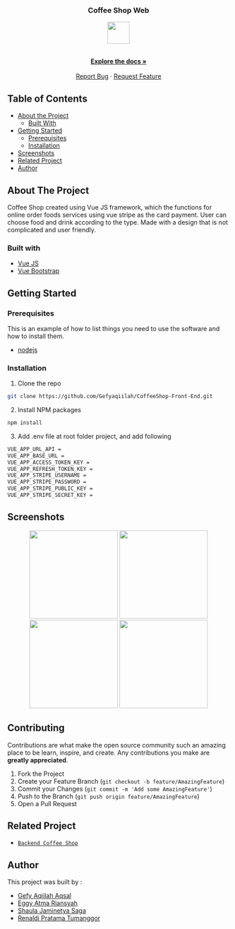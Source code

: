 <br />
<p align="center">

  <h3 align="center">Coffee Shop Web</h3>
  <p align="center">
    <image align="center" width="50" height="50" src='./screenshots/coffee-logo.png' />
  </p>

  <p align="center">
    <br />
    <a href="https://github.com/Gefyaqiilah/CoffeeShop-Front-End"><strong>Explore the docs »</strong></a>
    <br />
    <br />
    <a href="https://github.com/Gefyaqiilah/CoffeeShop-Front-End/issues">Report Bug</a>
    ·
    <a href="https://github.com/Gefyaqiilah/CoffeeShop-Front-End/issues">Request Feature</a>
  </p>
</p>

<!-- TABLE OF CONTENTS -->
## Table of Contents

* [About the Project](#about-the-project)
  * [Built With](#built-with)
* [Getting Started](#getting-started)
  * [Prerequisites](#prerequisites)
  * [Installation](#installation)
* [Screenshots](#screenshots)
* [Related Project](#related-project-backend)
* [Author](#author)

<!-- ABOUT THE PROJECT -->
## About The Project


Coffee Shop created using Vue JS framework, which the functions for online order foods services using vue stripe as the card payment. User can choose food and drink according to the type. Made with a design that is not complicated and user friendly.

### Built with
* [Vue JS](https://vuejs.org/)
* [Vue Bootstrap](https://bootstrap-vue.org/)

<!-- GETTING STARTED -->
## Getting Started

### Prerequisites

This is an example of how to list things you need to use the software and how to install them.

* [nodejs](https://nodejs.org/en/download/)

### Installation

1. Clone the repo
```sh
git clone https://github.com/Gefyaqiilah/CoffeeShop-Front-End.git
```
2. Install NPM packages
```sh
npm install
```
3. Add .env file at root folder project, and add following
```sh
VUE_APP_URL_API = 
VUE_APP_BASE_URL = 
VUE_APP_ACCESS_TOKEN_KEY = 
VUE_APP_REFRESH_TOKEN_KEY = 
VUE_APP_STRIPE_USERNAME = 
VUE_APP_STRIPE_PASSWORD = 
VUE_APP_STRIPE_PUBLIC_KEY = 
VUE_APP_STRIPE_SECRET_KEY = 
```



<!-- ROADMAP -->
## Screenshots

<p align='center'>
  <span>
      <image width="200" height="200" src='./screenshots/login.png' />
      <image width="200" height="200" src='./screenshots/product-details.png' />
      <image width="200" height="200" src='./screenshots/payment-detai.png' />
      <image width="200" height="200" src='./screenshots/profile.png' />
     

<!-- CONTRIBUTING -->
## Contributing

Contributions are what make the open source community such an amazing place to be learn, inspire, and create. Any contributions you make are **greatly appreciated**.

1. Fork the Project
2. Create your Feature Branch (`git checkout -b feature/AmazingFeature`)
3. Commit your Changes (`git commit -m 'Add some AmazingFeature'`)
4. Push to the Branch (`git push origin feature/AmazingFeature`)
5. Open a Pull Request



## Related Project
* [`Backend Coffee Shop`](https://github.com/Gefyaqiilah/CoffeeShop-Back-End)


## Author
This project was built by :
* [Gefy Aqiilah Aqsal](https://github.com/Gefyaqiilah)
* [Eggy Atma Riansyah](https://github.com/eggyatma2908)
* [Shaula Jaminetya Saga](https://github.com/sjasminetya)
* [Renaldi Pratama Tumanggor](https://github.com/renaldipratama97)
